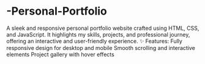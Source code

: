# -Personal-Portfolio
A sleek and responsive personal portfolio website crafted using HTML, CSS, and JavaScript. It highlights my skills, projects, and professional journey, offering an interactive and user-friendly experience.  ✨ Features:  Fully responsive design for desktop and mobile Smooth scrolling and interactive elements Project gallery with hover effects 

